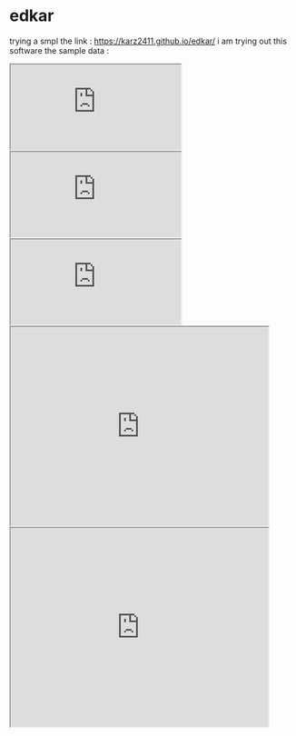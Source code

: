 # edkar
trying a smpl
the link : https://karz2411.github.io/edkar/ 
i am trying out this software
the sample data : 
<iframe src="https://docs.google.com/spreadsheets/d/1pgrWWllX8rPURjh67SpfA5IPorHG2E2m5-eFU8TLGGs/pubhtml?widget=true&amp;headers=false"></iframe>
<iframe src="https://docs.google.com/spreadsheets/d/1AZWpcl-_p-9bj5dvqbAIWNmkclxeIjt2pjHNeoqSIOo/pubhtml?widget=true&amp;headers=false"></iframe>
<iframe src="https://docs.google.com/spreadsheets/d/1QRJyOdjzVpE_7JYJ1rzAnNOPYMcFpWJ-gjwg01fa0gg/pubhtml?widget=true&amp;headers=false"></iframe>
<iframe src="https://karz2411.github.io/karz-scatter/" width="90%" height="350"></iframe>
<iframe src="https://karz2411.github.io/karzleafmap/" width="90%" height="350"></iframe>
